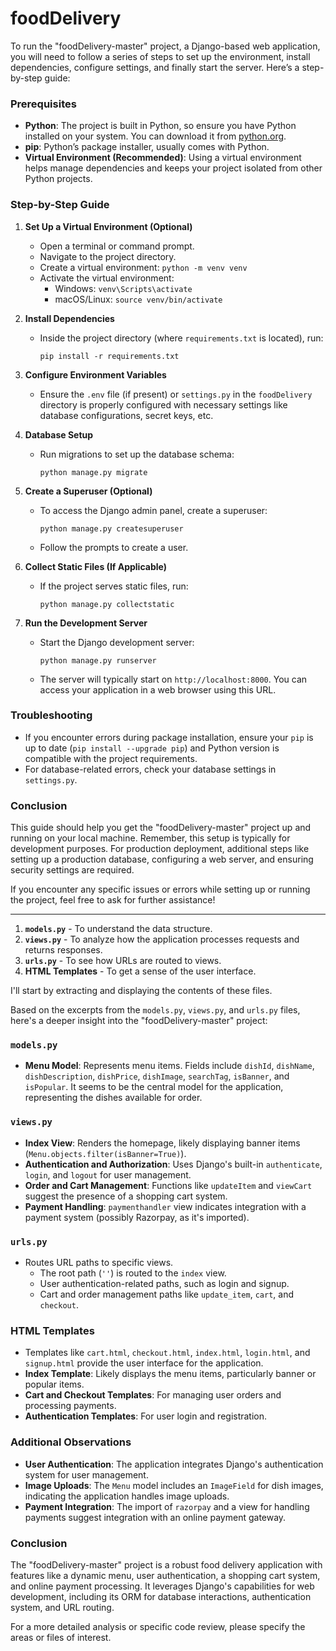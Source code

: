 # foodDelivery

To run the "foodDelivery-master" project, a Django-based web application, you will need to follow a series of steps to set up the environment, install dependencies, configure settings, and finally start the server. Here’s a step-by-step guide:

### Prerequisites
- **Python**: The project is built in Python, so ensure you have Python installed on your system. You can download it from [python.org](https://www.python.org/downloads/).
- **pip**: Python’s package installer, usually comes with Python.
- **Virtual Environment (Recommended)**: Using a virtual environment helps manage dependencies and keeps your project isolated from other Python projects.

### Step-by-Step Guide

1. **Set Up a Virtual Environment (Optional)**
   - Open a terminal or command prompt.
   - Navigate to the project directory.
   - Create a virtual environment: `python -m venv venv`
   - Activate the virtual environment:
     - Windows: `venv\Scripts\activate`
     - macOS/Linux: `source venv/bin/activate`

2. **Install Dependencies**
   - Inside the project directory (where `requirements.txt` is located), run:
     ```
     pip install -r requirements.txt
     ```

3. **Configure Environment Variables**
   - Ensure the `.env` file (if present) or `settings.py` in the `foodDelivery` directory is properly configured with necessary settings like database configurations, secret keys, etc.

4. **Database Setup**
   - Run migrations to set up the database schema:
     ```
     python manage.py migrate
     ```

5. **Create a Superuser (Optional)**
   - To access the Django admin panel, create a superuser:
     ```
     python manage.py createsuperuser
     ```
   - Follow the prompts to create a user.

6. **Collect Static Files (If Applicable)**
   - If the project serves static files, run:
     ```
     python manage.py collectstatic
     ```

7. **Run the Development Server**
   - Start the Django development server:
     ```
     python manage.py runserver
     ```
   - The server will typically start on `http://localhost:8000`. You can access your application in a web browser using this URL.

### Troubleshooting
- If you encounter errors during package installation, ensure your `pip` is up to date (`pip install --upgrade pip`) and Python version is compatible with the project requirements.
- For database-related errors, check your database settings in `settings.py`.

### Conclusion
This guide should help you get the "foodDelivery-master" project up and running on your local machine. Remember, this setup is typically for development purposes. For production deployment, additional steps like setting up a production database, configuring a web server, and ensuring security settings are required.

If you encounter any specific issues or errors while setting up or running the project, feel free to ask for further assistance!

---------------------------------------------------------------------------------------------------------------------------------------------------------------------------------


1. **`models.py`** - To understand the data structure.
2. **`views.py`** - To analyze how the application processes requests and returns responses.
3. **`urls.py`** - To see how URLs are routed to views.
4. **HTML Templates** - To get a sense of the user interface.

I'll start by extracting and displaying the contents of these files.

Based on the excerpts from the `models.py`, `views.py`, and `urls.py` files, here's a deeper insight into the "foodDelivery-master" project:

### `models.py`
- **Menu Model**: Represents menu items. Fields include `dishId`, `dishName`, `dishDescription`, `dishPrice`, `dishImage`, `searchTag`, `isBanner`, and `isPopular`. It seems to be the central model for the application, representing the dishes available for order.

### `views.py`
- **Index View**: Renders the homepage, likely displaying banner items (`Menu.objects.filter(isBanner=True)`).
- **Authentication and Authorization**: Uses Django's built-in `authenticate`, `login`, and `logout` for user management.
- **Order and Cart Management**: Functions like `updateItem` and `viewCart` suggest the presence of a shopping cart system.
- **Payment Handling**: `paymenthandler` view indicates integration with a payment system (possibly Razorpay, as it's imported).

### `urls.py`
- Routes URL paths to specific views.
  - The root path (`''`) is routed to the `index` view.
  - User authentication-related paths, such as login and signup.
  - Cart and order management paths like `update_item`, `cart`, and `checkout`.

### HTML Templates
- Templates like `cart.html`, `checkout.html`, `index.html`, `login.html`, and `signup.html` provide the user interface for the application.
- **Index Template**: Likely displays the menu items, particularly banner or popular items.
- **Cart and Checkout Templates**: For managing user orders and processing payments.
- **Authentication Templates**: For user login and registration.

### Additional Observations
- **User Authentication**: The application integrates Django's authentication system for user management.
- **Image Uploads**: The `Menu` model includes an `ImageField` for dish images, indicating the application handles image uploads.
- **Payment Integration**: The import of `razorpay` and a view for handling payments suggest integration with an online payment gateway.

### Conclusion
The "foodDelivery-master" project is a robust food delivery application with features like a dynamic menu, user authentication, a shopping cart system, and online payment processing. It leverages Django's capabilities for web development, including its ORM for database interactions, authentication system, and URL routing.

For a more detailed analysis or specific code review, please specify the areas or files of interest.
